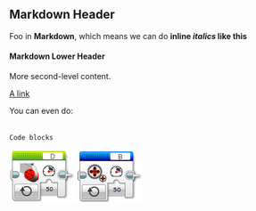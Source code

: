 ## Markdown Header

Foo in **Markdown**, which means we can do **inline *italics* like this**

#### Markdown Lower Header

More second-level content.

[A link](http://rtfd.org)

You can even do:

```bash

Code blocks
```

![alt text](images/Action_Palette_LargeMotor_On.png "Logo Title Text 1") ![alt text](images/Advanced_Palette_UnregulatedMotor_1.png "Logo Title Text 1")